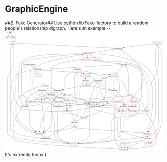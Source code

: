GraphicEngine
====================

##2. Fake Generator##
Use python lib:Fake-factory to build a random people's relationship digraph.
Here's an example --![my pictue,where is my pictue?](_generated_graph.png)
It's extremly funny:)


